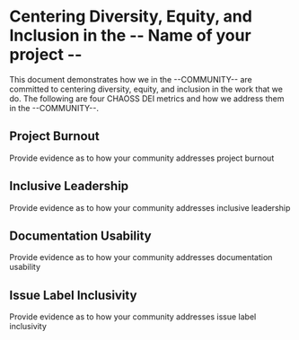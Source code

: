 # Centering Diversity, Equity, and Inclusion in the -- Name of your project --

This document demonstrates how we in the --COMMUNITY-- are committed to centering diversity, equity, and inclusion in the work that we do. The following are four CHAOSS DEI metrics and how we address them in the --COMMUNITY--. 

## Project Burnout 
Provide evidence as to how your community addresses project burnout 
 
 

## Inclusive Leadership 
Provide evidence as to how your community addresses inclusive leadership
 
 

## Documentation Usability 
Provide evidence as to how your community addresses documentation usability
 
 

## Issue Label Inclusivity 
Provide evidence as to how your community addresses issue label inclusivity


 
